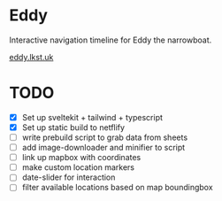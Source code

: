 # Eddy

Interactive navigation timeline for Eddy the narrowboat.

[eddy.lkst.uk](https://eddy.lkst.uk)

# TODO

- [x] Set up sveltekit + tailwind + typescript
- [x] Set up static build to netflify
- [ ] write prebuild script to grab data from sheets
- [ ] add image-downloader and minifier to script
- [ ] link up mapbox with coordinates
- [ ] make custom location markers
- [ ] date-slider for interaction
- [ ] filter available locations based on map boundingbox
